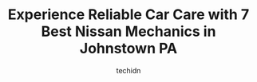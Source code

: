---
layout: ampstory
image: https://images.unsplash.com/photo-1620547316190-289b3899e010?ixlib=rb-4.0.3&ixid=MnwxMjA3fDB8MHxwaG90by1wYWdlfHx8fGVufDB8fHx8&auto=format&fit=crop&w=640&h=853&q=80
author: techidn
featured: false
description: For top-quality automotive repairs and maintenance, visit the 7 best Nissan Mechanic in Johnstown PA, USA. Their reputation for excellence and their dedication to customer satisfaction make 
title: Experience Reliable Car Care with 7 Best Nissan Mechanics in Johnstown PA
cover:
   title: Experience Reliable Car Care with 7 Best Nissan Mechanics in Johnstown PA
   subtitle: Rickpate
   background: https://images.unsplash.com/photo-1620547316190-289b3899e010?ixlib=rb-4.0.3&ixid=MnwxMjA3fDB8MHxwaG90by1wYWdlfHx8fGVufDB8fHx8&auto=format&fit=crop&w=640&h=853&q=80

pages: 
 - layout: thirds
   top: <h1>#1 REAMAN AUTO SALES AND SERVICE</h1>
   bottom: "<p>They are very reliable, capable and completely honest. I am a senior citizen who has been taken advantage of by many different car repair owners. I am truly impressed by </p>"
   background: https://www.knot35.com/toplist/wp-content/uploads/2023/06/best-nissan-mechanic-1-in-johnstown-pa-1685840141.jpeg
   backgroundblur: true
 - layout: thirds
   top: <h1>#2 Weinzierls Garage</h1>
   bottom: "<p>10 D St, Johnstown, PA 15906, United States</p>"
   background: https://www.knot35.com/toplist/wp-content/uploads/2023/06/best-nissan-mechanic-2-in-johnstown-pa-1685840142.jpeg
   cta:
      link: https://www.knot35.com/toplist/experience-reliable-car-care-with-7-best-nissan-mechanics-in-johnstown-pa/
      text: Experience Reliable Car Care with 7 Best Nissan Mechanics in Johnstown PA
 - layout: thirds
   top: <h1>#3 Brilharts Auto Repair</h1>
   bottom: "<p>122 Cooper Ave, Johnstown, PA 15906, United States</p>"
   background: https://www.knot35.com/toplist/wp-content/uploads/2023/06/best-nissan-mechanic-3-in-johnstown-pa-1685840142.jpeg
   cta:
      link: https://www.knot35.com/toplist/experience-reliable-car-care-with-7-best-nissan-mechanics-in-johnstown-pa/
      text: Experience Reliable Car Care with 7 Best Nissan Mechanics in Johnstown PA
 - layout: thirds
   top: <h1>#4 Schneck Brothers Auto Service</h1>
   bottom: "<p>217 Johns St, Johnstown, PA 15901, United States</p>"
   background: https://images.unsplash.com/photo-1609083590460-7b8cc0ca65f8?ixlib=rb-4.0.3&ixid=MnwxMjA3fDB8MHxwaG90by1wYWdlfHx8fGVufDB8fHx8&auto=format&fit=crop&w=640&h=853&q=80
   cta:
      link: https://www.knot35.com/toplist/experience-reliable-car-care-with-7-best-nissan-mechanics-in-johnstown-pa/
      text: Experience Reliable Car Care with 7 Best Nissan Mechanics in Johnstown PA
 - layout: thirds
   top: <h1>#5 City Brake & Auto Service LLC</h1>
   bottom: "<p>1098 Main St, Johnstown, PA 15909, United States</p>"
   background: https://images.unsplash.com/photo-1620421680010-0766ff230392?ixlib=rb-4.0.3&ixid=MnwxMjA3fDB8MHxwaG90by1wYWdlfHx8fGVufDB8fHx8&auto=format&fit=crop&w=640&h=853&q=80
   cta:
      link: https://www.knot35.com/toplist/experience-reliable-car-care-with-7-best-nissan-mechanics-in-johnstown-pa/
      text: Experience Reliable Car Care with 7 Best Nissan Mechanics in Johnstown PA
 - layout: thirds
   top: <h1>#6 Deyarmins Auto Repair</h1>
   bottom: "<p>581 Goucher St, Johnstown, PA 15905, United States</p>"
   background: https://images.unsplash.com/photo-1524169358666-79f22534bc6e?ixlib=rb-4.0.3&ixid=MnwxMjA3fDB8MHxwaG90by1wYWdlfHx8fGVufDB8fHx8&auto=format&fit=crop&w=640&h=853&q=80
   cta:
      link: https://www.knot35.com/toplist/experience-reliable-car-care-with-7-best-nissan-mechanics-in-johnstown-pa/
      text: Experience Reliable Car Care with 7 Best Nissan Mechanics in Johnstown PA
 - layout: thirds
   top: <h1>#7 Sharkeys Service Station</h1>
   bottom: "<p>35 Bucknell Ave, Johnstown, PA 15905, United States</p>"
   background: https://images.unsplash.com/photo-1602536052359-ef94c21c5948?ixlib=rb-4.0.3&ixid=MnwxMjA3fDB8MHxwaG90by1wYWdlfHx8fGVufDB8fHx8&auto=format&fit=crop&w=640&h=853&q=80
   cta:
      link: https://www.knot35.com/toplist/experience-reliable-car-care-with-7-best-nissan-mechanics-in-johnstown-pa/
      text: Experience Reliable Car Care with 7 Best Nissan Mechanics in Johnstown PA
 - layout: thirds
   middle: Continue reading...
   background: https://images.unsplash.com/photo-1561679660-d00ee1e0dc8e?ixlib=rb-4.0.3&ixid=MnwxMjA3fDB8MHxwaG90by1wYWdlfHx8fGVufDB8fHx8&auto=format&fit=crop&w=640&h=853&q=80
   cta:
      link: https://www.knot35.com/toplist/experience-reliable-car-care-with-7-best-nissan-mechanics-in-johnstown-pa/
      text: Experience Reliable Car Care with 7 Best Nissan Mechanics in Johnstown PA
      
---